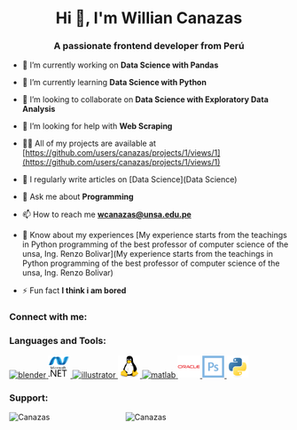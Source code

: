 <h1 align="center">Hi 👋, I'm Willian Canazas</h1>
<h3 align="center">A passionate frontend developer from Perú</h3>

- 🔭 I’m currently working on **Data Science with Pandas**

- 🌱 I’m currently learning **Data Science with Python**

- 👯 I’m looking to collaborate on **Data Science with Exploratory Data Analysis**

- 🤝 I’m looking for help with **Web Scraping**

- 👨‍💻 All of my projects are available at [https://github.com/users/canazas/projects/1/views/1](https://github.com/users/canazas/projects/1/views/1)

- 📝 I regularly write articles on [Data Science](Data Science)

- 💬 Ask me about **Programming**

- 📫 How to reach me **wcanazas@unsa.edu.pe**

- 📄 Know about my experiences [My experience starts from the teachings in Python programming of the best professor of computer science of the unsa, Ing. Renzo Bolivar](My experience starts from the teachings in Python programming of the best professor of computer science of the unsa, Ing. Renzo Bolivar)

- ⚡ Fun fact **I think i am bored**

<h3 align="left">Connect with me:</h3>
<p align="left">
</p>

<h3 align="left">Languages and Tools:</h3>
<p align="left"> <a href="https://www.blender.org/" target="_blank" rel="noreferrer"> <img src="https://download.blender.org/branding/community/blender_community_badge_white.svg" alt="blender" width="40" height="40"/> </a> <a href="https://dotnet.microsoft.com/" target="_blank" rel="noreferrer"> <img src="https://raw.githubusercontent.com/devicons/devicon/master/icons/dot-net/dot-net-original-wordmark.svg" alt="dotnet" width="40" height="40"/> </a> <a href="https://www.adobe.com/in/products/illustrator.html" target="_blank" rel="noreferrer"> <img src="https://www.vectorlogo.zone/logos/adobe_illustrator/adobe_illustrator-icon.svg" alt="illustrator" width="40" height="40"/> </a> <a href="https://www.linux.org/" target="_blank" rel="noreferrer"> <img src="https://raw.githubusercontent.com/devicons/devicon/master/icons/linux/linux-original.svg" alt="linux" width="40" height="40"/> </a> <a href="https://www.mathworks.com/" target="_blank" rel="noreferrer"> <img src="https://upload.wikimedia.org/wikipedia/commons/2/21/Matlab_Logo.png" alt="matlab" width="40" height="40"/> </a> <a href="https://www.oracle.com/" target="_blank" rel="noreferrer"> <img src="https://raw.githubusercontent.com/devicons/devicon/master/icons/oracle/oracle-original.svg" alt="oracle" width="40" height="40"/> </a> <a href="https://www.photoshop.com/en" target="_blank" rel="noreferrer"> <img src="https://raw.githubusercontent.com/devicons/devicon/master/icons/photoshop/photoshop-line.svg" alt="photoshop" width="40" height="40"/> </a> <a href="https://www.python.org" target="_blank" rel="noreferrer"> <img src="https://raw.githubusercontent.com/devicons/devicon/master/icons/python/python-original.svg" alt="python" width="40" height="40"/> </a> </p>


<h3 align="left">Support:</h3>
<p><a href="https://www.buymeacoffee.com/Canazas"> <img align="left" src="https://cdn.buymeacoffee.com/buttons/v2/default-yellow.png" height="50" width="210" alt="Canazas" /></a><a href="https://ko-fi.com/Canazas"> <img align="left" src="https://cdn.ko-fi.com/cdn/kofi3.png?v=3" height="50" width="210" alt="Canazas" /></a></p><br><br>

